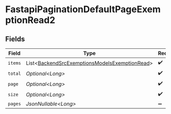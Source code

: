 # FastapiPaginationDefaultPageExemptionRead2


## Fields

| Field                                                                                                                | Type                                                                                                                 | Required                                                                                                             | Description                                                                                                          |
| -------------------------------------------------------------------------------------------------------------------- | -------------------------------------------------------------------------------------------------------------------- | -------------------------------------------------------------------------------------------------------------------- | -------------------------------------------------------------------------------------------------------------------- |
| `items`                                                                                                              | List\<[BackendSrcExemptionsModelsExemptionRead](../../models/components/BackendSrcExemptionsModelsExemptionRead.md)> | :heavy_check_mark:                                                                                                   | N/A                                                                                                                  |
| `total`                                                                                                              | *Optional\<Long>*                                                                                                    | :heavy_check_mark:                                                                                                   | N/A                                                                                                                  |
| `page`                                                                                                               | *Optional\<Long>*                                                                                                    | :heavy_check_mark:                                                                                                   | N/A                                                                                                                  |
| `size`                                                                                                               | *Optional\<Long>*                                                                                                    | :heavy_check_mark:                                                                                                   | N/A                                                                                                                  |
| `pages`                                                                                                              | *JsonNullable\<Long>*                                                                                                | :heavy_minus_sign:                                                                                                   | N/A                                                                                                                  |